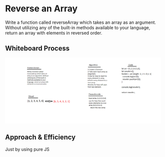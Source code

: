 # Reverse an Array  
<!-- Description of the challenge -->  
Write a function called reverseArray which takes an array as an argument. Without utilizing any of the built-in methods available to your language, return an array with elements in reversed order.


## Whiteboard Process
<!-- Embedded whiteboard image -->  
![whiteboard](./assets/array-reverse.png)

## Approach & Efficiency
<!-- What approach did you take? Discuss Why. What is the Big O space/time for this approach? -->  
Just by using pure JS